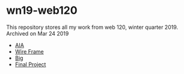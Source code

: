 # wn19-web120

This repository stores all my work from web 120, winter quarter 2019.
Archived on Mar 24 2019
- [AIA](https://github.com/dansjack/wn19-web120/blob/master/aia.php)
- [Wire Frame](https://github.com/dansjack/wn19-web120/blob/master/flowchart.php)
- [Big](https://github.com/dansjack/wn19-web120/tree/master/big)
- [Final Project](https://github.com/dansjack/wn19-web120/tree/master/fp)
